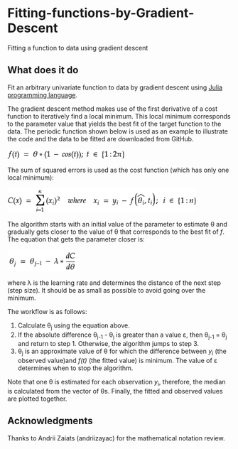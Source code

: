 # Fitting-functions-by-Gradient-Descent
Fitting a function to data using gradient descent
## What does it do
Fit an arbitrary univariate function to data by gradient descent using [Julia programming language](https://julialang.org/).

The gradient descent method makes use of the first derivative of a cost function to iteratively find a local minimum. This local minimum corresponds to the parameter value that yields the best fit of the target function to the data.
The periodic function shown below is used as an example to illustrate the code and the data to be fitted are downloaded from GitHub.

![Local functions](https://github.com/jmrmcode/Fitting-functions-by-Gradient-Descent/blob/main/math-20201114.png)

The sum of squared errors is used as the cost function (which has only one local minimum):

![Local functions](https://github.com/jmrmcode/Fitting-functions-by-Gradient-Descent/blob/main/math-20201113.png)

The algorithm starts with an initial value of the parameter to estimate &theta; and gradually gets closer to the value of &theta; that corresponds to the best fit of *f*. The equation that gets the parameter closer is:

![Local functions](https://github.com/jmrmcode/Fitting-functions-by-Gradient-Descent/blob/main/math-20210131.png?raw=true)

where &lambda; is the learning rate and determines the distance of the next step (step size). It should be as small as possible to avoid going over the minimum.

The workflow is as follows:

1. Calculate &theta;<sub>j</sub> using the equation above.
2. If the absolute difference &theta;<sub>j-1</sub> - &theta;<sub>j</sub> is greater than a value &epsilon;, then &theta;<sub>j-1</sub> = &theta;<sub>j</sub> and return to step 1. Otherwise, the algorithm jumps to step 3.
3. &theta;<sub>j</sub> is an approximate value of &theta; for which the difference between *y<sub>i</sub>* (the observed value)and *f(t)* (the fitted value) is minimum. The value of &epsilon; determines when to stop the algorithm.

Note that one &theta; is estimated for each observation *y*<sub>i</sub>, therefore, the median is calculated from the vector of &theta;s. Finally, the fitted and observed values are plotted together.

## Acknowledgments

Thanks to Andrii Zaiats (andriizayac) for the mathematical notation review.
